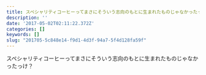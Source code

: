 ```yaml
---
title: スペシャリティコーヒーってまさにそういう志向のもとに生まれたものじゃなかったっけ？
description: ''
date: '2017-05-02T02:11:22.372Z'
categories: []
keywords: []
slug: "201705-5c848e14-f9d1-4d3f-94a7-5f4d128fa59f"
---
```

スペシャリティコーヒーってまさにそういう志向のもとに生まれたものじゃなかったっけ？